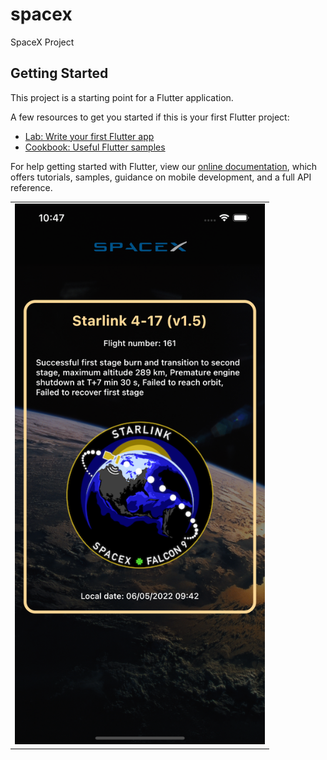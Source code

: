 # spacex

SpaceX Project

## Getting Started

This project is a starting point for a Flutter application.

A few resources to get you started if this is your first Flutter project:

- [Lab: Write your first Flutter app](https://flutter.dev/docs/get-started/codelab)
- [Cookbook: Useful Flutter samples](https://flutter.dev/docs/cookbook)

For help getting started with Flutter, view our
[online documentation](https://flutter.dev/docs), which offers tutorials,
samples, guidance on mobile development, and a full API reference.

<table>
  <tr>
  <td> 
<img src = "https://github.com/Bucerella/SpacexExample/blob/main/assets/ss.png" width = 400>
  </td>
  </tr>
</table>
